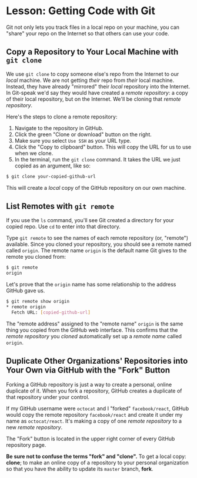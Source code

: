 # Lesson: Getting Code with Git

Git not only lets you track files in a local repo on your machine, you can "share" your repo on the Internet so that others can use your code.

## Copy a Repository to Your Local Machine with `git clone`

We use `git clone` to copy someone else's repo from the Internet to our _local_ machine. We are not getting _their_ repo from _their_ local machine. Instead, they have already "mirrored" their _local_ repository into the Internet. In Git-speak we'd say they would have created a _remote repository_: a copy of their local repository, but on the Internet. We'll be cloning that _remote repository_.

Here's the steps to clone a remote repository:

1. Navigate to the repository in GitHub.
2. Click the green "Clone or download" button on the right.
3. Make sure you select `Use SSH` as your URL type.
4. Click the "Copy to clipboard" button. This will copy the URL for us to use when we clone.
5. In the terminal, run the `git clone` command. It takes the URL we just copied as an argument, like so:

```bash
$ git clone your-copied-github-url
```

This will create a _local_ copy of the GitHub repository on our own machine.

## List Remotes with `git remote`

If you use the `ls` command, you'll see Git created a directory for your copied repo. Use `cd` to enter into that directory.

Type `git remote` to see the names of each remote repository (or, "remote") available. Since you cloned your repository, you should see a remote named called `origin`. The remote name `origin` is the default name Git gives to the remote you cloned from:

```bash
$ git remote
origin
```

Let's prove that the `origin` name has some relationship to the address GitHub gave us.

```bash
$ git remote show origin
* remote origin
  Fetch URL: [copied-github-url]
```

The "remote address" assigned to the "remote name" `origin` is the same thing you copied from the GitHub web interface. This confirms that the _remote repository_ you _cloned_ automatically set up a _remote name_ called `origin`.

## Duplicate Other Organizations' Repositories into Your Own via GitHub with the "Fork" Button

Forking a GitHub repository is just a way to create a personal, online duplicate of it. When you fork a repository, GitHub creates a duplicate of that repository under your control.

If my GitHub username were `octocat` and I "forked" `facebook/react`, GitHub would copy the remote repository `facebook/react` and create it under my name as `octocat/react`. It's making a copy of one _remote repository_ to a new _remote repository_.

The "Fork" button is located in the upper right corner of every GitHub repository page.

**Be sure not to confuse the terms "fork" and "clone".** To get a local copy: **clone**; to make an online copy of a repository to your personal organization so that you have the ability to update its `master` branch, **fork**.

